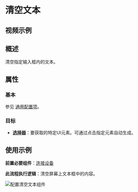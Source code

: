 # 清空文本

## 视频示例

## 概述

清空指定输入框内的文本。

## 属性

### 基本

参见 [通用配置项](../Appendix/CommonConfigurationItems.md)。

### 目标

- **[选择器](../Appendix/Selector.md)**：要获取的特定UI元素。可通过点击指定元素自动生成。

## 使用示例

**前置必要组件**：[连接设备](../PhoneAutomation/MobileConnect.md) 

**此流程执行逻辑**：清空屏幕上文本框中的内容。

![配置清空文本组件](https://docimages.blob.core.chinacloudapi.cn/images/Activities/locatecleartext20201224.png)
